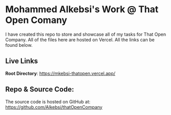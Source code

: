 # Mohammed Alkebsi's Work @ That Open Comany
I have created this repo to store and showcase all of my tasks for That Open Company. All of the files here are hosted on Vercel. All the links can be found below.


## Live Links
**Root Directory**: https://mkebsi-thatopen.vercel.app/

## Repo & Source Code:
The source code is hosted on GitHub at: <br> https://github.com/Alkebsi/thatOpenCompany